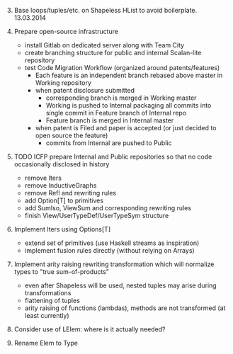 3. Base loops/tuples/etc. on Shapeless HList to avoid boilerplate. 13.03.2014

4. Prepare open-source infrastructure
    - install Gitlab on dedicated server along with Team City
    - create branching structure for public and internal Scalan-lite repository
    - test Code Migration Workflow (organized around patents/features)
        - Each feature is an independent branch rebased above master in Working repository
        - when patent disclosure submitted
            - corresponding branch is merged in Working master
            - Working is pushed to Internal packaging all commits into single commit in Feature branch of Internal repo
            - Feature branch is merged in Internal master
        - when patent is Filed and paper is accepted (or just decided to open source the feature)
            - commits from Internal are pushed to Public

4. TODO ICFP prepare Internal and Public repositories so that no code occasionally disclosed in history
    - remove Iters
    - remove InductiveGraphs
    - remove Refl and rewriting rules
    - add Option[T] to primitives
    - add SumIso, ViewSum and corresponding rewriting rules
    - finish View/UserTypeDef/UserTypeSym structure


4. Implement Iters using Options[T]
    - extend set of primitives (use Haskell streams as inspiration)
    - implement fusion rules directly (without relying on Arrays)
    
5. Implement arity raising rewriting transformation which will normalize types to "true sum-of-products"
    - even after Shapeless will be used, nested tuples may arise during transformations
    - flattening of tuples
    - arity raising of functions (lambdas), methods are not transformed (at least currently)

6. Consider use of LElem: where is it actually needed?

7. Rename Elem to Type